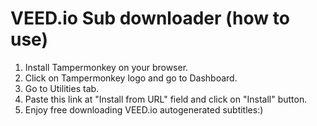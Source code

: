# VEED.io Sub downloader (how to use)
1) Install Tampermonkey on your browser.
2) Click on Tampermonkey logo and go to Dashboard.
3) Go to Utilities tab.
4) Paste this link at "Install from URL" field and click on "Install" button.
5) Enjoy free downloading VEED.io autogenerated subtitles:)
